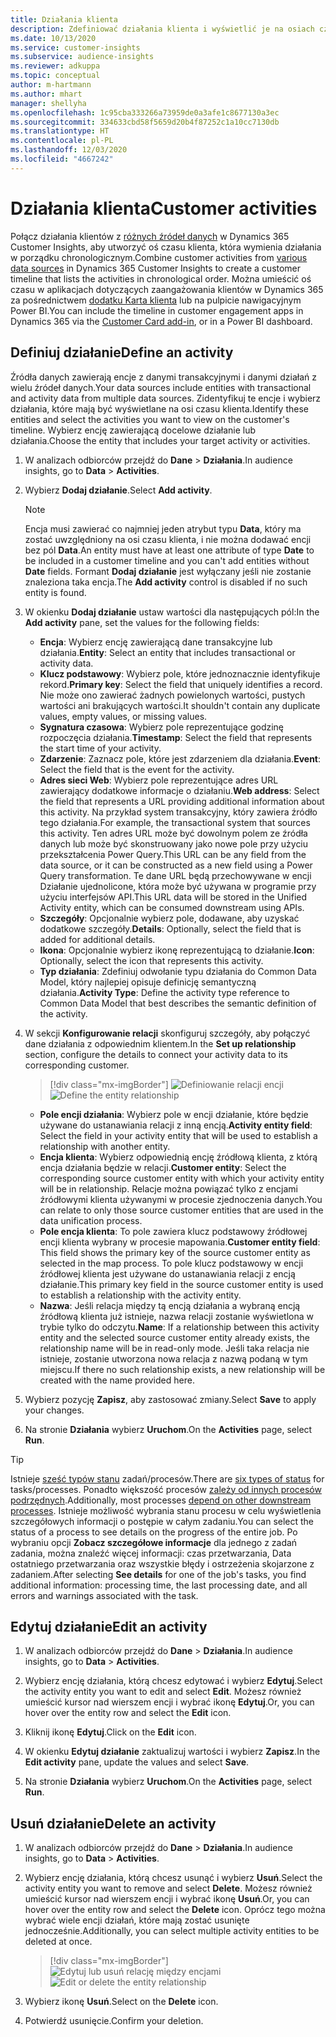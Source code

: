 ```yaml
---
title: Działania klienta
description: Zdefiniować działania klienta i wyświetlić je na osiach czasu na klientach.
ms.date: 10/13/2020
ms.service: customer-insights
ms.subservice: audience-insights
ms.reviewer: adkuppa
ms.topic: conceptual
author: m-hartmann
ms.author: mhart
manager: shellyha
ms.openlocfilehash: 1c95cba333266a73959de0a3afe1c8677130a3ec
ms.sourcegitcommit: 334633cbd58f5659d20b4f87252c1a10cc7130db
ms.translationtype: HT
ms.contentlocale: pl-PL
ms.lasthandoff: 12/03/2020
ms.locfileid: "4667242"
---
```

# <a name="customer-activities"></a><span data-ttu-id="73e78-103">Działania klienta</span><span class="sxs-lookup"><span data-stu-id="73e78-103">Customer activities</span></span>

<span data-ttu-id="73e78-104">Połącz działania klientów z [różnych źródeł danych](data-sources.md) w Dynamics 365 Customer Insights, aby utworzyć oś czasu klienta, która wymienia działania w porządku chronologicznym.</span><span class="sxs-lookup"><span data-stu-id="73e78-104">Combine customer activities from [various data sources](data-sources.md) in Dynamics 365 Customer Insights to create a customer timeline that lists the activities in chronological order.</span></span> <span data-ttu-id="73e78-105">Można umieścić oś czasu w aplikacjach dotyczących zaangażowania klientów w Dynamics 365 za pośrednictwem [dodatku Karta klienta](customer-card-add-in.md) lub na pulpicie nawigacyjnym Power BI.</span><span class="sxs-lookup"><span data-stu-id="73e78-105">You can include the timeline in customer engagement apps in Dynamics 365 via the [Customer Card add-in](customer-card-add-in.md), or in a Power BI dashboard.</span></span>

## <a name="define-an-activity"></a><span data-ttu-id="73e78-106">Definiuj działanie</span><span class="sxs-lookup"><span data-stu-id="73e78-106">Define an activity</span></span>

<span data-ttu-id="73e78-107">Źródła danych zawierają encje z danymi transakcyjnymi i danymi działań z wielu źródeł danych.</span><span class="sxs-lookup"><span data-stu-id="73e78-107">Your data sources include entities with transactional and activity data from multiple data sources.</span></span> <span data-ttu-id="73e78-108">Zidentyfikuj te encje i wybierz działania, które mają być wyświetlane na osi czasu klienta.</span><span class="sxs-lookup"><span data-stu-id="73e78-108">Identify these entities and select the activities you want to view on the customer's timeline.</span></span> <span data-ttu-id="73e78-109">Wybierz encję zawierającą docelowe działanie lub działania.</span><span class="sxs-lookup"><span data-stu-id="73e78-109">Choose the entity that includes your target activity or activities.</span></span>

1. <span data-ttu-id="73e78-110">W analizach odbiorców przejdź do **Dane** > **Działania**.</span><span class="sxs-lookup"><span data-stu-id="73e78-110">In audience insights, go to **Data** > **Activities**.</span></span>

1. <span data-ttu-id="73e78-111">Wybierz **Dodaj działanie**.</span><span class="sxs-lookup"><span data-stu-id="73e78-111">Select **Add activity**.</span></span>

   > [!NOTE]
   > <span data-ttu-id="73e78-112">Encja musi zawierać co najmniej jeden atrybut typu **Data**, który ma zostać uwzględniony na osi czasu klienta, i nie można dodawać encji bez pól **Data**.</span><span class="sxs-lookup"><span data-stu-id="73e78-112">An entity must have at least one attribute of type **Date** to be included in a customer timeline and you can't add entities without **Date** fields.</span></span> <span data-ttu-id="73e78-113">Formant **Dodaj działanie** jest wyłączany jeśli nie zostanie znaleziona taka encja.</span><span class="sxs-lookup"><span data-stu-id="73e78-113">The **Add activity** control is disabled if no such entity is found.</span></span>

1. <span data-ttu-id="73e78-114">W okienku **Dodaj działanie** ustaw wartości dla następujących pól:</span><span class="sxs-lookup"><span data-stu-id="73e78-114">In the **Add activity** pane, set the values for the following fields:</span></span>

   - <span data-ttu-id="73e78-115">**Encja**: Wybierz encję zawierającą dane transakcyjne lub działania.</span><span class="sxs-lookup"><span data-stu-id="73e78-115">**Entity**: Select an entity that includes transactional or activity data.</span></span>
   - <span data-ttu-id="73e78-116">**Klucz podstawowy**: Wybierz pole, które jednoznacznie identyfikuje rekord.</span><span class="sxs-lookup"><span data-stu-id="73e78-116">**Primary key**: Select the field that uniquely identifies a record.</span></span> <span data-ttu-id="73e78-117">Nie może ono zawierać żadnych powielonych wartości, pustych wartości ani brakujących wartości.</span><span class="sxs-lookup"><span data-stu-id="73e78-117">It shouldn't contain any duplicate values, empty values, or missing values.</span></span>
   - <span data-ttu-id="73e78-118">**Sygnatura czasowa**: Wybierz pole reprezentujące godzinę rozpoczęcia działania.</span><span class="sxs-lookup"><span data-stu-id="73e78-118">**Timestamp**: Select the field that represents the start time of your activity.</span></span>
   - <span data-ttu-id="73e78-119">**Zdarzenie**: Zaznacz pole, które jest zdarzeniem dla działania.</span><span class="sxs-lookup"><span data-stu-id="73e78-119">**Event**: Select the field that is the event for the activity.</span></span>
   - <span data-ttu-id="73e78-120">**Adres sieci Web**: Wybierz pole reprezentujące adres URL zawierający dodatkowe informacje o działaniu.</span><span class="sxs-lookup"><span data-stu-id="73e78-120">**Web address**: Select the field that represents a URL providing additional information about this activity.</span></span> <span data-ttu-id="73e78-121">Na przykład system transakcyjny, który zawiera źródło tego działania.</span><span class="sxs-lookup"><span data-stu-id="73e78-121">For example, the transactional system that sources this activity.</span></span> <span data-ttu-id="73e78-122">Ten adres URL może być dowolnym polem ze źródła danych lub może być skonstruowany jako nowe pole przy użyciu przekształcenia Power Query.</span><span class="sxs-lookup"><span data-stu-id="73e78-122">This URL can be any field from the data source, or it can be constructed as a new field using a Power Query transformation.</span></span> <span data-ttu-id="73e78-123">Te dane URL będą przechowywane w encji Działanie ujednolicone, która może być używana w programie przy użyciu interfejsów API.</span><span class="sxs-lookup"><span data-stu-id="73e78-123">This URL data will be stored in the Unified Activity entity, which can be consumed downstream using APIs.</span></span>
   - <span data-ttu-id="73e78-124">**Szczegóły**: Opcjonalnie wybierz pole, dodawane, aby uzyskać dodatkowe szczegóły.</span><span class="sxs-lookup"><span data-stu-id="73e78-124">**Details**: Optionally, select the field that is added for additional details.</span></span>
   - <span data-ttu-id="73e78-125">**Ikona**: Opcjonalnie wybierz ikonę reprezentującą to działanie.</span><span class="sxs-lookup"><span data-stu-id="73e78-125">**Icon**: Optionally, select the icon that represents this activity.</span></span>
   - <span data-ttu-id="73e78-126">**Typ działania**: Zdefiniuj odwołanie typu działania do Common Data Model, który najlepiej opisuje definicję semantyczną działania.</span><span class="sxs-lookup"><span data-stu-id="73e78-126">**Activity Type**: Define the activity type reference to Common Data Model that best describes the semantic definition of the activity.</span></span>

1. <span data-ttu-id="73e78-127">W sekcji **Konfigurowanie relacji** skonfiguruj szczegóły, aby połączyć dane działania z odpowiednim klientem.</span><span class="sxs-lookup"><span data-stu-id="73e78-127">In the **Set up relationship** section, configure the details to connect your activity data to its corresponding customer.</span></span>

   > [!div class="mx-imgBorder"]
   > <span data-ttu-id="73e78-128">![Definiowanie relacji encji](media/activities-entities-define.png "Definiowanie relacji encji")</span><span class="sxs-lookup"><span data-stu-id="73e78-128">![Define the entity relationship](media/activities-entities-define.png "Define the entity relationship")</span></span>

    - <span data-ttu-id="73e78-129">**Pole encji działania**: Wybierz pole w encji działanie, które będzie używane do ustanawiania relacji z inną encją.</span><span class="sxs-lookup"><span data-stu-id="73e78-129">**Activity entity field**: Select the field in your activity entity that will be used to establish a relationship with another entity.</span></span>
    - <span data-ttu-id="73e78-130">**Encja klienta**: Wybierz odpowiednią encję źródłową klienta, z którą encja działania będzie w relacji.</span><span class="sxs-lookup"><span data-stu-id="73e78-130">**Customer entity**: Select the corresponding source customer entity with which your activity entity will be in relationship.</span></span> <span data-ttu-id="73e78-131">Relacje można powiązać tylko z encjami źródłowymi klienta używanymi w procesie zjednoczenia danych.</span><span class="sxs-lookup"><span data-stu-id="73e78-131">You can relate to only those source customer entities that are used in the data unification process.</span></span>
    - <span data-ttu-id="73e78-132">**Pole encja klienta**: To pole zawiera klucz podstawowy źródłowej encji klienta wybrany w procesie mapowania.</span><span class="sxs-lookup"><span data-stu-id="73e78-132">**Customer entity field**: This field shows the primary key of the source customer entity as selected in the map process.</span></span> <span data-ttu-id="73e78-133">To pole klucz podstawowy w encji źródłowej klienta jest używane do ustanawiania relacji z encją działanie.</span><span class="sxs-lookup"><span data-stu-id="73e78-133">This primary key field in the source customer entity is used to establish a relationship with the activity entity.</span></span>
    - <span data-ttu-id="73e78-134">**Nazwa**: Jeśli relacja między tą encją działania a wybraną encją źródłową klienta już istnieje, nazwa relacji zostanie wyświetlona w trybie tylko do odczytu.</span><span class="sxs-lookup"><span data-stu-id="73e78-134">**Name**: If a relationship between this activity entity and the selected source customer entity already exists, the relationship name will be in read-only mode.</span></span> <span data-ttu-id="73e78-135">Jeśli taka relacja nie istnieje, zostanie utworzona nowa relacja z nazwą podaną w tym miejscu.</span><span class="sxs-lookup"><span data-stu-id="73e78-135">If there no such relationship exists, a new relationship will be created with the name provided here.</span></span>

1. <span data-ttu-id="73e78-136">Wybierz pozycję **Zapisz**, aby zastosować zmiany.</span><span class="sxs-lookup"><span data-stu-id="73e78-136">Select **Save** to apply your changes.</span></span>

1. <span data-ttu-id="73e78-137">Na stronie **Działania** wybierz **Uruchom**.</span><span class="sxs-lookup"><span data-stu-id="73e78-137">On the **Activities** page, select **Run**.</span></span>

> [!TIP]
> <span data-ttu-id="73e78-138">Istnieje [sześć typów stanu](system.md#status-types) zadań/procesów.</span><span class="sxs-lookup"><span data-stu-id="73e78-138">There are [six types of status](system.md#status-types) for tasks/processes.</span></span> <span data-ttu-id="73e78-139">Ponadto większość procesów [zależy od innych procesów podrzędnych](system.md#refresh-policies).</span><span class="sxs-lookup"><span data-stu-id="73e78-139">Additionally, most processes [depend on other downstream processes](system.md#refresh-policies).</span></span> <span data-ttu-id="73e78-140">Istnieje możliwość wybrania stanu procesu w celu wyświetlenia szczegółowych informacji o postępie w całym zadaniu.</span><span class="sxs-lookup"><span data-stu-id="73e78-140">You can select the status of a process to see details on the progress of the entire job.</span></span> <span data-ttu-id="73e78-141">Po wybraniu opcji **Zobacz szczegółowe informacje** dla jednego z zadań zadania, można znaleźć więcej informacji: czas przetwarzania, Data ostatniego przetwarzania oraz wszystkie błędy i ostrzeżenia skojarzone z zadaniem.</span><span class="sxs-lookup"><span data-stu-id="73e78-141">After selecting **See details** for one of the job's tasks, you find additional information: processing time, the last processing date, and all errors and warnings associated with the task.</span></span>

## <a name="edit-an-activity"></a><span data-ttu-id="73e78-142">Edytuj działanie</span><span class="sxs-lookup"><span data-stu-id="73e78-142">Edit an activity</span></span>

1. <span data-ttu-id="73e78-143">W analizach odbiorców przejdź do **Dane** > **Działania**.</span><span class="sxs-lookup"><span data-stu-id="73e78-143">In audience insights, go to **Data** > **Activities**.</span></span>

2. <span data-ttu-id="73e78-144">Wybierz encję działania, którą chcesz edytować i wybierz **Edytuj**.</span><span class="sxs-lookup"><span data-stu-id="73e78-144">Select the activity entity you want to edit and select **Edit**.</span></span> <span data-ttu-id="73e78-145">Możesz również umieścić kursor nad wierszem encji i wybrać ikonę **Edytuj**.</span><span class="sxs-lookup"><span data-stu-id="73e78-145">Or, you can hover over the entity row and select the **Edit** icon.</span></span>

3. <span data-ttu-id="73e78-146">Kliknij ikonę **Edytuj**.</span><span class="sxs-lookup"><span data-stu-id="73e78-146">Click on the **Edit** icon.</span></span>

4. <span data-ttu-id="73e78-147">W okienku **Edytuj działanie** zaktualizuj wartości i wybierz **Zapisz**.</span><span class="sxs-lookup"><span data-stu-id="73e78-147">In the **Edit activity** pane, update the values and select **Save**.</span></span>

5. <span data-ttu-id="73e78-148">Na stronie **Działania** wybierz **Uruchom**.</span><span class="sxs-lookup"><span data-stu-id="73e78-148">On the **Activities** page, select **Run**.</span></span>

## <a name="delete-an-activity"></a><span data-ttu-id="73e78-149">Usuń działanie</span><span class="sxs-lookup"><span data-stu-id="73e78-149">Delete an activity</span></span>

1. <span data-ttu-id="73e78-150">W analizach odbiorców przejdź do **Dane** > **Działania**.</span><span class="sxs-lookup"><span data-stu-id="73e78-150">In audience insights, go to **Data** > **Activities**.</span></span>

2. <span data-ttu-id="73e78-151">Wybierz encję działania, którą chcesz usunąć i wybierz **Usuń**.</span><span class="sxs-lookup"><span data-stu-id="73e78-151">Select the activity entity you want to remove and select **Delete**.</span></span> <span data-ttu-id="73e78-152">Możesz również umieścić kursor nad wierszem encji i wybrać ikonę **Usuń**.</span><span class="sxs-lookup"><span data-stu-id="73e78-152">Or, you can hover over the entity row and select the **Delete** icon.</span></span> <span data-ttu-id="73e78-153">Oprócz tego można wybrać wiele encji działań, które mają zostać usunięte jednocześnie.</span><span class="sxs-lookup"><span data-stu-id="73e78-153">Additionally, you can select multiple activity entities to be deleted at once.</span></span>
   > [!div class="mx-imgBorder"]
   > <span data-ttu-id="73e78-154">![Edytuj lub usuń relację między encjami](media/activities-entities-edit-delete.png "Edytuj lub usuń relację między encjami")</span><span class="sxs-lookup"><span data-stu-id="73e78-154">![Edit or delete the entity relationship](media/activities-entities-edit-delete.png "Edit or delete the entity relationship")</span></span>

3. <span data-ttu-id="73e78-155">Wybierz ikonę **Usuń**.</span><span class="sxs-lookup"><span data-stu-id="73e78-155">Select on the **Delete** icon.</span></span>

4. <span data-ttu-id="73e78-156">Potwierdź usunięcie.</span><span class="sxs-lookup"><span data-stu-id="73e78-156">Confirm your deletion.</span></span>
